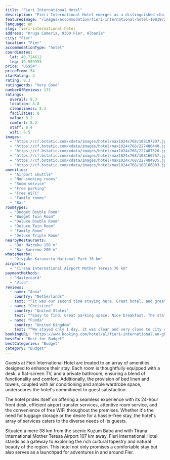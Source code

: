 ```yaml
---
title: "Fieri International Hotel"
description: "Fieri International Hotel emerges as a distinguished choice for travelers seeking comfort and convenience in Fier, located just 37 km away from the historic Independence Square."
featuredImage: "/images/accommodation/fieri-international-hotel-108197297.jpg"
language: en
slug: fieri-international-hotel
address: "Rruga Cameria, 9300 Fier, Albania"
city: "Fier"
location: "Fier"
accommodationType: "hotel"
coordinates:
  lat: 40.724612
  lng: 19.559955
price: "US$54"
priceFrom: 54
starRating: 3
rating: 8.3
ratingWords: "Very Good"
numberOfReviews: 173
ratings:
  overall: 8.3
  location: 8.8
  cleanliness: 8.3
  facilities: 8
  value: 8.2
  comfort: 8.2
  staff: 8.4
  wifi: 8.5
images:
  - "https://cf.bstatic.com/xdata/images/hotel/max1024x768/108197297.jpg?k=811221de3e7e1b73a20ac0a127f188be2ee6208a7f504c09274797d05d1eafec&o=&hp=1"
  - "https://cf.bstatic.com/xdata/images/hotel/max1024x768/227486440.jpg?k=6a5a8c2ca7f2e8f99c0e78f0e32e22446858c7612bf7dce6b360a9eee0b6175d&o=&hp=1"
  - "https://cf.bstatic.com/xdata/images/hotel/max1024x768/227487326.jpg?k=86f8e1ab44c61bc6ee046362efa8317e5d30cf0292826b9cb6c6f4269273163e&o=&hp=1"
  - "https://cf.bstatic.com/xdata/images/hotel/max1024x768/108166757.jpg?k=1bfbf12a3d7e25087853016423167c8c8bf9eb53ca8915c4a0ab1dbe98770129&o=&hp=1"
  - "https://cf.bstatic.com/xdata/images/hotel/max1024x768/227484935.jpg?k=e3c15c82ec813d224818064d8b07d6a742fe859dd153f3ba73284ab5819c8b66&o=&hp=1"
  - "https://cf.bstatic.com/xdata/images/hotel/max1024x768/108166803.jpg?k=b9ee82d1f5ddc720311d72052625b5f3be7340c9bb3804d4ba185c8a3a3c0ca9&o=&hp=1"
amenities:
  - "Airport shuttle"
  - "Non-smoking rooms"
  - "Room service"
  - "Free parking"
  - "Free WiFi"
  - "Family rooms"
  - "Bar"
roomTypes:
  - "Budget Double Room"
  - "Budget Twin Room"
  - "Deluxe Double Room"
  - "Deluxe Twin Room"
  - "Family Room"
  - "Deluxe Triple Room"
nearbyRestaurants:
  - "Bar Mazreku 150 m"
  - "Bar Sanremo 200 m"
whatsNearby:
  - "Divjake-Karavasta National Park 16 km"
airports:
  - "Tirana International Airport Mother Teresa 76 km"
paymentMethods:
  - "Mastercard"
  - "Visa"
reviews:
  - name: "Anna"
    country: "Netherlands"
    text: "“It was our second time staying here. Great hotel, and great value for the money! Overall, we were yet again pleased. We’d rather have stayed at the newer building though.”"
  - name: "Christine"
    country: "United States"
    text: "“Easy to find. Great parking space. Nice breakfast. The staff were friendly and we really had a great experience here.”"
  - name: "Funda"
    country: "United Kingdom"
    text: "“We stayed only 1 day, it was clean and very close to city center. Staff were so warm welcoming and helpful”"
bookingURL: "https://www.booking.com/hotel/al/fieri-international.en-gb.html?aid=8035640"
bestFor: "Best for Budget"
bestCategories: "Budget"
category: "Budget"
---
```


Guests at Fieri International Hotel are treated to an array of amenities designed to enhance their stay. Each room is thoughtfully equipped with a desk, a flat-screen TV, and a private bathroom, ensuring a blend of functionality and comfort. Additionally, the provision of bed linen and towels, coupled with air conditioning and ample wardrobe space, underscores the hotel's commitment to guest satisfaction.

The hotel prides itself on offering a seamless experience with its 24-hour front desk, efficient airport transfer services, attentive room service, and the convenience of free WiFi throughout the premises. Whether it's the need for luggage storage or the desire for a hassle-free stay, the hotel's array of services caters to the diverse needs of its guests.

Situated a mere 38 km from the scenic Kuzum Baba and with Tirana International Mother Teresa Airport 107 km away, Fieri International Hotel stands as a gateway to exploring the rich cultural tapestry and natural beauty of the region. This hotel not only promises a comfortable stay but also serves as a launchpad for adventures in and around Fier.